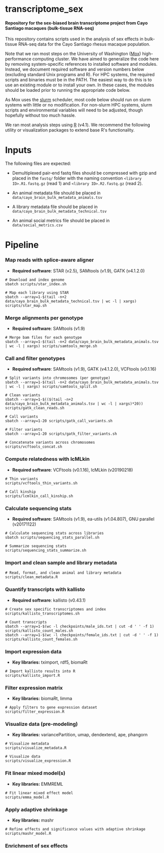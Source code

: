 # transcriptome_sex

#### Repository for the sex-biased brain transcriptome project from Cayo Santiago macaques (bulk-tissue RNA-seq)

This repository contains scripts used in the analysis of sex effects in bulk-tissue RNA-seq data for the Cayo Santiago rhesus macaque population. 

Note that we ran most steps on the University of Washington ([Mox](https://wiki.cac.washington.edu/display/hyakusers/Hyak+mox+Overview)) high-performance computing cluster. We have aimed to generalize the code here by removing system-specific references to installed software and modules. Instead, we document required software and version numbers below (excluding standard Unix programs and R). For HPC systems, the required scripts and binaries must be in the PATH. The easiest way to do this is to use an existing module or to install your own. In these cases, the modules should be loaded prior to running the appropriate code below.

As Mox uses the [slurm](https://slurm.schedmd.com/documentation.html) scheduler, most code below should run on slurm systems with little or no modification. For non-slurm HPC systems, slurm scripts and environmental variables will need to be adjusted, though hopefully without too much hassle.

We ran most analysis steps using [R](https://cran.r-project.org/) (v4.1). We recommend the following utility or visualization packages to extend base R's functionality.

# Inputs

The following files are expected:

* Demultiplexed pair-end fastq files should be compressed with gzip and placed in the ```fastq/``` folder with the naming convention ```<library ID>.R1.fastq.gz``` (read 1) and ```<library ID>.R2.fastq.gz``` (read 2).

* An animal metadata file should be placed in ```data/cayo_brain_bulk_metadata_animals.tsv```

* A library metadata file should be placed in ```data/cayo_brain_bulk_metadata_technical.tsv```

* An animal social metrics file should be placed in ```data/social_metrics.csv```
  
# Pipeline
  
### Map reads with splice-aware aligner

* **Required software**: STAR (v2.5), SAMtools (v1.9), GATK (v4.1.2.0)

```
# Download and index genome
sbatch scripts/star_index.sh

# Map each library using STAR
sbatch --array=1-$(tail -n+2 data/cayo_brain_bulk_metadata_technical.tsv | wc -l | xargs) scripts/star_map.sh
```

### Merge alignments per genotype

* **Required software**: SAMtools (v1.9)

```
# Merge bam files for each genotype
sbatch --array=1-$(tail -n+2 data/cayo_brain_bulk_metadata_animals.tsv | wc -l | xargs) scripts/samtools_merge.sh
```

### Call and filter genotypes

* **Required software**: SAMtools (v1.9), GATK (v4.1.2.0), VCFtools (v0.1.16)

```
# Split variants into chromosomes (per genotype)
sbatch --array=1-$(tail -n+2 data/cayo_brain_bulk_metadata_animals.tsv | wc -l | xargs) scripts/samtools_split.sh

# Clean variants
sbatch --array=1-$(($(tail -n+2 data/cayo_brain_bulk_metadata_animals.tsv | wc -l | xargs)*20)) scripts/gatk_clean_reads.sh

# Call variants
sbatch --array=1-20 scripts/gatk_call_variants.sh

# Filter variants
sbatch --array=1-20 scripts/gatk_filter_variants.sh

# Concatenate variants across chromosomes
scripts/vcftools_concat.sh
```

### Compute relatedness with lcMLkin

* **Required software**: VCFtools (v0.1.16), lcMLkin (v20190218)

```
# Thin variants
scripts/vcftools_thin_variants.sh

# Call kinship
scripts/lcmlkin_call_kinship.sh
```

### Calculate sequencing stats

* **Required software**: SAMtools (v1.9), ea-utils (v1.04.807), GNU parallel (v20171122)

```
# Calculate sequencing stats across libraries
sbatch scripts/sequencing_stats_parallel.sh

# Summarize sequencing stats
scripts/sequencing_stats_summarize.sh
```

### Import and clean sample and library metadata

```
# Read, format, and clean animal and library metadata
scripts/clean_metadata.R
```

### Quantify transcripts with kallisto

* **Required software**: kallisto (v0.43.1)

```
# Create sex specific transcriptomes and index
scripts/kallisto_transcriptomes.sh

# Count transcripts
sbatch --array=1-$(wc -l checkpoints/male_ids.txt | cut -d ' ' -f 1) scripts/kallisto_count_males.sh
sbatch --array=1-$(wc -l checkpoints/female_ids.txt | cut -d ' ' -f 1) scripts/kallisto_count_females.sh
```

### Import expression data

* **Key libraries:** tximport, rdf5, biomaRt

```
# Import kallisto results into R
scripts/kallisto_import.R
```

### Filter expression matrix

* **Key libraries:** biomaRt, limma

```
# Apply filters to gene expression dataset
scripts/filter_expression.R
```

### Visualize data (pre-modeling)

* **Key libraries:** variancePartition, umap, dendextend, ape, phangorn

```
# Visualize metadata
scripts/visualize_metadata.R

# Visualize data
scripts/visualize_expression.R
```

### Fit linear mixed model(s)

* **Key libraries:** EMMREML

```
# Fit linear mixed effect model
scripts/emma_model.R
```

### Apply adaptive shrinkage

* **Key libraries:** mashr

```
# Refine effects and significance values with adaptive shrinkage
scripts/mashr_model.R
```

### Enrichment of sex effects


